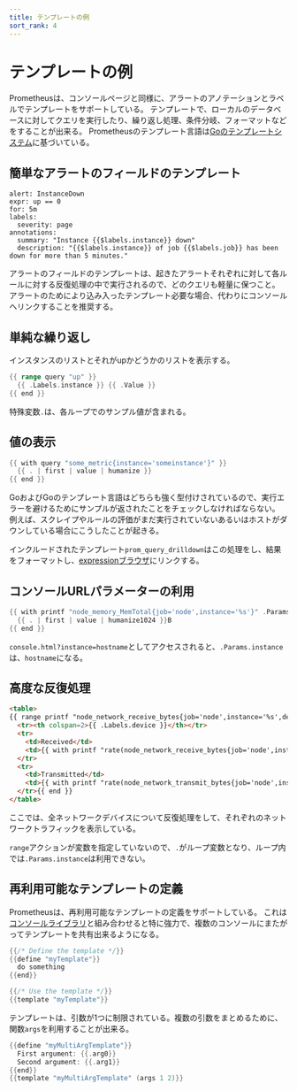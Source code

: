 ```yaml
---
title: テンプレートの例
sort_rank: 4
---
```


# テンプレートの例

Prometheusは、コンソールページと同様に、アラートのアノテーションとラベルでテンプレートをサポートしている。
テンプレートで、ローカルのデータベースに対してクエリを実行したり、繰り返し処理、条件分岐、フォーマットなどをすることが出来る。
Prometheusのテンプレート言語は[Goのテンプレートシステム](https://golang.org/pkg/text/template/)に基づいている。

## 簡単なアラートのフィールドのテンプレート

```
alert: InstanceDown
expr: up == 0
for: 5m
labels:
  severity: page
annotations:
  summary: "Instance {{$labels.instance}} down"
  description: "{{$labels.instance}} of job {{$labels.job}} has been down for more than 5 minutes."
```

アラートのフィールドのテンプレートは、起きたアラートそれぞれに対して各ルールに対する反復処理の中で実行されるので、どのクエリも軽量に保つこと。
アラートのためにより込み入ったテンプレート必要な場合、代わりにコンソールへリンクすることを推奨する。

## 単純な繰り返し

インスタンスのリストとそれがupかどうかのリストを表示する。

```go
{{ range query "up" }}
  {{ .Labels.instance }} {{ .Value }}
{{ end }}
```

特殊変数`.`は、各ループでのサンプル値が含まれる。

## 値の表示

```go
{{ with query "some_metric{instance='someinstance'}" }}
  {{ . | first | value | humanize }}
{{ end }}
```

GoおよびGoのテンプレート言語はどちらも強く型付けされているので、実行エラーを避けるためにサンプルが返されたことをチェックしなければならない。
例えば、スクレイプやルールの評価がまだ実行されていないあるいはホストがダウンしている場合にこうしたことが起きる。

インクルードされたテンプレート`prom_query_drilldown`はこの処理をし、結果をフォーマットし、[expressionブラウザ](https://prometheus.io/docs/visualization/browser/)にリンクする。

## コンソールURLパラメーターの利用

```go
{{ with printf "node_memory_MemTotal{job='node',instance='%s'}" .Params.instance | query }}
  {{ . | first | value | humanize1024 }}B
{{ end }}
```

`console.html?instance=hostname`としてアクセスされると、`.Params.instance`は、`hostname`になる。

## 高度な反復処理

```html
<table>
{{ range printf "node_network_receive_bytes{job='node',instance='%s',device!='lo'}" .Params.instance | query | sortByLabel "device"}}
  <tr><th colspan=2>{{ .Labels.device }}</th></tr>
  <tr>
    <td>Received</td>
    <td>{{ with printf "rate(node_network_receive_bytes{job='node',instance='%s',device='%s'}[5m])" .Labels.instance .Labels.device | query }}{{ . | first | value | humanize }}B/s{{end}}</td>
  </tr>
  <tr>
    <td>Transmitted</td>
    <td>{{ with printf "rate(node_network_transmit_bytes{job='node',instance='%s',device='%s'}[5m])" .Labels.instance .Labels.device | query }}{{ . | first | value | humanize }}B/s{{end}}</td>
  </tr>{{ end }}
</table>
```

ここでは、全ネットワークデバイスについて反復処理をして、それぞれのネットワークトラフィックを表示している。

`range`アクションが変数を指定していないので、`.`がループ変数となり、ループ内では`.Params.instance`は利用できない。

## 再利用可能なテンプレートの定義

Prometheusは、再利用可能なテンプレートの定義をサポートしている。
これは[コンソールライブラリ](template_reference.md#console-templates)と組み合わせると特に強力で、複数のコンソールにまたがってテンプレートを共有出来るようになる。

```go
{{/* Define the template */}}
{{define "myTemplate"}}
  do something
{{end}}

{{/* Use the template */}}
{{template "myTemplate"}}
```

テンプレートは、引数が1つに制限されている。複数の引数をまとめるために、関数`args`を利用することが出来る。

```go
{{define "myMultiArgTemplate"}}
  First argument: {{.arg0}}
  Second argument: {{.arg1}}
{{end}}
{{template "myMultiArgTemplate" (args 1 2)}}
```
